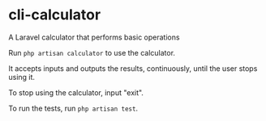 # cli-calculator
A Laravel calculator that performs basic operations

Run `php artisan calculator` to use the calculator.

It accepts inputs and outputs the results, continuously, until the user stops using it.

To stop using the calculator, input "exit".

To run the tests, run `php artisan test`.
